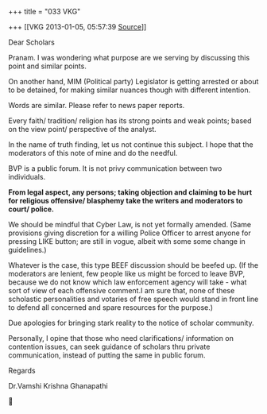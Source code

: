 +++
title = "033 VKG"

+++
[[VKG	2013-01-05, 05:57:39 [Source](https://groups.google.com/g/bvparishat/c/61H1QsFqBX4)]]



Dear Scholars

  

Pranam. I was wondering what purpose are we serving by discussing this point and similar points.

  

On another hand, MIM (Political party) Legislator is getting arrested or about to be detained, for making similar nuances though with different intention.

  

Words are similar. Please refer to news paper reports.

  

Every faith/ tradition/ religion has its strong points and weak points; based on the view point/ perspective of the analyst.

  

In the name of truth finding, let us not continue this subject. I hope that the moderators of this note of mine and do the needful.

  

BVP is a public forum. It is not privy communication between two individuals.

  

**From legal aspect, any persons; taking objection and claiming to be hurt for religious offensive/ blasphemy take the writers and moderators to court/ police.**

  

We should be mindful that Cyber Law, is not yet formally amended. (Same provisions giving discretion for a willing Police Officer to arrest anyone for pressing LIKE button; are still in vogue, albeit with some some change in guidelines.)

  

Whatever is the case, this type BEEF discussion should be beefed up. (If the moderators are lenient, few people like us might be forced to leave BVP, because we do not know which law enforcement agency will take - what sort of view of each offensive comment.I am sure that, none of these scholastic personalities and votaries of free speech would stand in front line to defend all concerned and spare resources for the purpose.)

  

Due apologies for bringing stark reality to the notice of scholar community.

  

Personally, I opine that those who need clarifications/ information on contention issues, can seek guidance of scholars thru private communication, instead of putting the same in public forum.

  

Regards

Dr.Vamshi Krishna Ghanapathi



